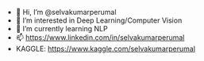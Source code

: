 - 👋 Hi, I’m @selvakumarperumal
- 👀 I’m interested in Deep Learning/Computer Vision
- 🌱 I’m currently learning NLP
- 📫 https://www.linkedin.com/in/selvakumarperumal
- KAGGLE: https://www.kaggle.com/selvakumarperumal

<!---
selvakumarperumal/selvakumarperumal is a ✨ special ✨ repository because its `README.md` (this file) appears on your GitHub profile.
You can click the Preview link to take a look at your changes.
--->
